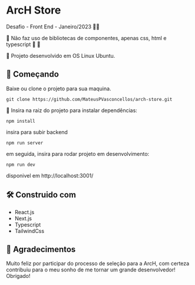 <h1>ArcH Store</h1>
Desafio - Front End - Janeiro/2023 🚀🚀

🚀 Não faz uso de bibliotecas de componentes, apenas css, html e typescript 🤠 🤠

🚀 Projeto desenvolvido em OS Linux Ubuntu.

<h2>🚀  Começando</h2>

Baixe ou clone o projeto para sua maquina.

`git clone https://github.com/MateusPVasconcellos/arch-store.git`

🚀 Insira na raiz do projeto para instalar dependências:

`npm install`

insira para subir backend

`npm run server`

em seguida, insira para rodar projeto em desenvolvimento:

`npm run dev`

disponivel em http://localhost:3001/

<h2>🛠️ Construido com</h2>

- React.js
- Next.js
- Typescript
- TailwindCss

<h2>🚀  Agradecimentos</h2>

Muito feliz por participar do processo de seleção para a ArcH, com certeza contribuiu para o meu sonho de me tornar um grande desenvolvedor! Obrigado!
